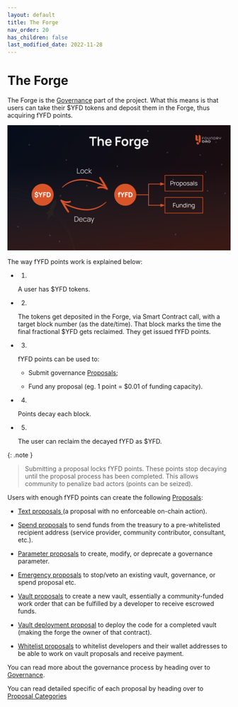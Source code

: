 ```yaml
---
layout: default
title: The Forge
nav_order: 20
has_children: false
last_modified_date: 2022-11-28
---
```


The Forge
=========

The Forge is the [Governance](/community/governance) part of the project. What this means is that users can take their $YFD tokens and deposit them in the Forge, thus acquiring fYFD points.

![](/assets/images/figure/forge.png)

The way fYFD points work is explained below:

-   1.

    A user has $YFD tokens.

-   2.

    The tokens get deposited in the Forge, via Smart Contract call, with a target block number (as the date/time). That block marks the time the final fractional $YFD gets reclaimed. They get issued fYFD points.

-   3.

    fYFD points can be used to:

    -   Submit governance [Proposals](/community/governance/proposals);

    -   Fund any proposal (eg. 1 point = $0.01 of funding capacity).

-   4.

    Points decay each block.

-   5.

    The user can reclaim the decayed fYFD as $YFD.

{: .note }
> Submitting a proposal locks fYFD points. These points stop decaying until the proposal process has been completed. This allows community to penalize bad actors (points can be seized).

Users with enough fYFD points can create the following [Proposals](/community/governance/proposals):

-   ​[Text proposals  ](/info/references/proposal-categories/basic)(a proposal with no enforceable on-chain action).

-   ​[Spend proposals](/community/governance/proposals/funding) to send funds from the treasury to a pre-whitelisted recipient address (service provider, community contributor, consultant, etc.).

-   ​[Parameter proposals](/info/references/proposal-categories/parameter) to create, modify, or deprecate a governance parameter.

-   ​[Emergency proposals](/info/references/proposal-categories/emergency) to stop/veto an existing vault, governance, or spend proposal etc.

-   ​[Vault proposals](/info/references/proposal-categories/vault) to create a new vault, essentially a community-funded work order that can be fulfilled by a developer to receive escrowed funds.

-   ​[Vault deployment proposal](/info/references/proposal-categories/vault) to deploy the code for a completed vault (making the forge the owner of that contract).

-   ​[Whitelist proposals](/info/references/proposal-categories/whitelist) to whitelist developers and their wallet addresses to be able to work on vault proposals and receive payment.

You can read more about the governance process by heading over to [Governance](/community/governance).

You can read detailed specific of each proposal by heading over to [Proposal Categories](/info/references/proposal-categories)